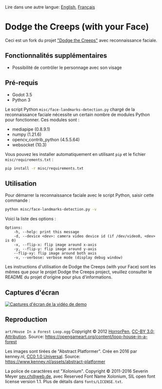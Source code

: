 Lire dans une autre langue: [English](README.md), [Français](Readme_fr.md)

# Dodge the Creeps (with your Face)

Ceci est un fork du projet ["Dodge the Creeps"](https://github.com/godotengine/godot-demo-projects/tree/master/2d/dodge_the_creeps) avec reconnaissance faciale.

## Fonctionnalités supplémentaires

* Possibilité de contrôler le personnage avec son visage

## Pré-requis

* Godot 3.5
* Python 3

Le script Python `misc/face-landmarks-detection.py` chargé de la reconnaissance faciale nécessite un certain nombre de modules Python pour fonctionner. Ces modules sont :

* mediapipe (0.8.9.1)
* numpy (1.21.6)
* opencv_contrib_python (4.5.5.64)
* websocket (10.3)

Vous pouvez les installer automatiquement en utilisant `pip` et le fichier `misc/requirements.txt` :

```bash
pip install -r misc/requirements.txt
```

## Utilisation

Pour démarrer la reconnaissance faciale avec le script Python, saisir cette commande :

```bash
python misc/face-landmarks-detection.py -v
```

Voici la liste des options :
```text
Options:
    -h, --help: print this message
    -d, --device <dev>: camera video device id (if /dev/video0, <dev> is 0)
    -x, --flip-x: flip image around x-axis
    -y, --flip-y: flip image around y-axis
    --flip-xy: flip image around both axis
    -v, --verbose: verbose mode (display debug window)
```

Les instructions d'utilisation de Dodge the Creeps (with your Face) sont les mêmes que pour le projet Dodge the Creeps project, veuillez consulter le README du projet d'origine pour plus d'informations.

## Captures d'écran

[![Captures d'écran de la vidéo de demo](https://img.youtube.com/vi/z8E0HyJvxQ0/0.jpg)](https://youtu.be/z8E0HyJvxQ0)

## Reproduction

`art/House In a Forest Loop.ogg` Copyright &copy; 2012 [HorrorPen](https://opengameart.org/users/horrorpen), [CC-BY 3.0: Attribution](http://creativecommons.org/licenses/by/3.0/). Source: https://opengameart.org/content/loop-house-in-a-forest

Les images sont tirées de "Abstract Platformer". Crée en 2016 par kenney.nl, [CC0 1.0 Universal](http://creativecommons.org/publicdomain/zero/1.0/). Source: https://www.kenney.nl/assets/abstract-platformer

La police de caractères est "Xolonium". Copyright &copy; 2011-2016 Severin Meyer <sev.ch@web.de>, avec Reserved Font Name Xolonium, SIL open font license version 1.1. Plus de détails dans `fonts/LICENSE.txt`.
